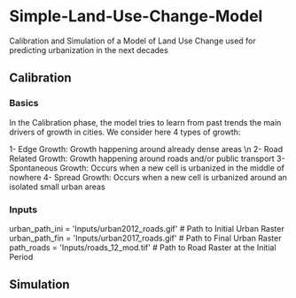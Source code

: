 # Simple-Land-Use-Change-Model

Calibration and Simulation of a Model of Land Use Change used for predicting urbanization in the next decades

## Calibration

### Basics

In the Calibration phase, the model tries to learn from past trends the main drivers of growth in cities. 
We consider here 4 types of growth:

1- Edge Growth: Growth happening around already dense areas \n
2- Road Related Growth: Growth happening around roads and/or public transport
3- Spontaneous Growth: Occurs when a new cell is urbanized in the middle of nowhere
4- Spread Growth: Occurs when a new cell is urbanized around an isolated small urban areas

### Inputs

urban_path_ini = 'Inputs/urban2012_roads.gif' # Path to Initial Urban Raster
urban_path_fin = 'Inputs/urban2017_roads.gif' # Path to Final Urban Raster
path_roads = 'Inputs/roads_12_mod.tif' # Path to Road Raster at the Initial Period

## Simulation 
